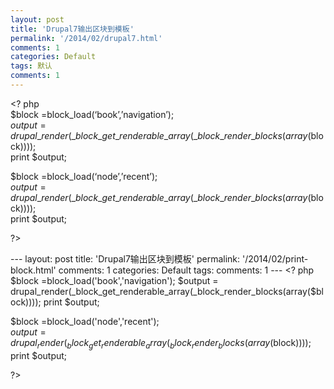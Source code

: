 ```yaml
---
layout: post
title: 'Drupal7输出区块到模板'
permalink: '/2014/02/drupal7.html'
comments: 1
categories: Default
tags: 默认
comments: 1
---
```

&lt;? php  
$block =block\_load(‘book’,’navigation’);  
$output = drupal\_render(\_block\_get\_renderable\_array(\_block\_render\_blocks(array($block))));  
print $output;

$block =block\_load(‘node’,’recent’);  
$output = drupal\_render(\_block\_get\_renderable\_array(\_block\_render\_blocks(array($block))));  
print $output;

?&gt;

<div></div>---
layout: post
title: 'Drupal7输出区块到模板'
permalink: '/2014/02/print-block.html'
comments: 1
categories: Default
tags: 
comments: 1
---
&lt;? php  
$block =block_load('book','navigation');  
$output = drupal_render(_block_get_renderable_array(_block_render_blocks(array($block))));  
print $output;  
  
$block =block_load('node','recent');  
$output = drupal_render(_block_get_renderable_array(_block_render_blocks(array($block))));  
print $output;  
  
?&gt;  

<div><br/></div>